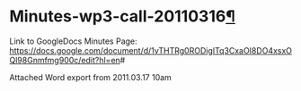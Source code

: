 Minutes-wp3-call-20110316[¶](#Minutes-wp3-call-20110316)
========================================================

Link to GoogleDocs Minutes Page:
<https://docs.google.com/document/d/1vTHTRg0RODigITq3CxaOI8DO4xsxOQl98Gnmfmg900c/edit?hl=en>\#

Attached Word export from 2011.03.17 10am


